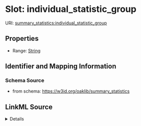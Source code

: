# Slot: individual_statistic_group

URI: [summary_statistics:individual_statistic_group](https://w3id.org/oaklib/summary_statistics.individual_statistic_group)



<!-- no inheritance hierarchy -->






## Properties

* Range: [String](String.md)







## Identifier and Mapping Information







### Schema Source


* from schema: https://w3id.org/oaklib/summary_statistics




## LinkML Source

<details>
```yaml
name: individual_statistic_group
from_schema: https://w3id.org/oaklib/summary_statistics
rank: 1000
alias: individual_statistic_group
is_grouping_slot: true
range: string

```
</details>